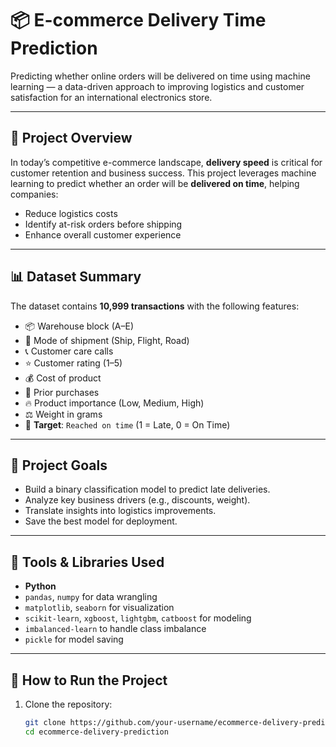 # 📦 E-commerce Delivery Time Prediction

Predicting whether online orders will be delivered on time using machine learning — a data-driven approach to improving logistics and customer satisfaction for an international electronics store.

---

## 📘 Project Overview

In today’s competitive e-commerce landscape, **delivery speed** is critical for customer retention and business success. This project leverages machine learning to predict whether an order will be **delivered on time**, helping companies:

- Reduce logistics costs
- Identify at-risk orders before shipping
- Enhance overall customer experience

---

## 📊 Dataset Summary

The dataset contains **10,999 transactions** with the following features:

- 📦 Warehouse block (A–E)
- 🚚 Mode of shipment (Ship, Flight, Road)
- 📞 Customer care calls
- ⭐ Customer rating (1–5)
- 💰 Cost of product
- 🔁 Prior purchases
- 🔥 Product importance (Low, Medium, High)
- ⚖️ Weight in grams
- 🎯 **Target**: `Reached on time` (1 = Late, 0 = On Time)

---

## 🧠 Project Goals

- Build a binary classification model to predict late deliveries.
- Analyze key business drivers (e.g., discounts, weight).
- Translate insights into logistics improvements.
- Save the best model for deployment.

---

## 🧪 Tools & Libraries Used

- **Python**
- `pandas`, `numpy` for data wrangling  
- `matplotlib`, `seaborn` for visualization  
- `scikit-learn`, `xgboost`, `lightgbm`, `catboost` for modeling  
- `imbalanced-learn` to handle class imbalance  
- `pickle` for model saving  

---

## 🚀 How to Run the Project

1. Clone the repository:
   ```bash
   git clone https://github.com/your-username/ecommerce-delivery-prediction.git
   cd ecommerce-delivery-prediction
